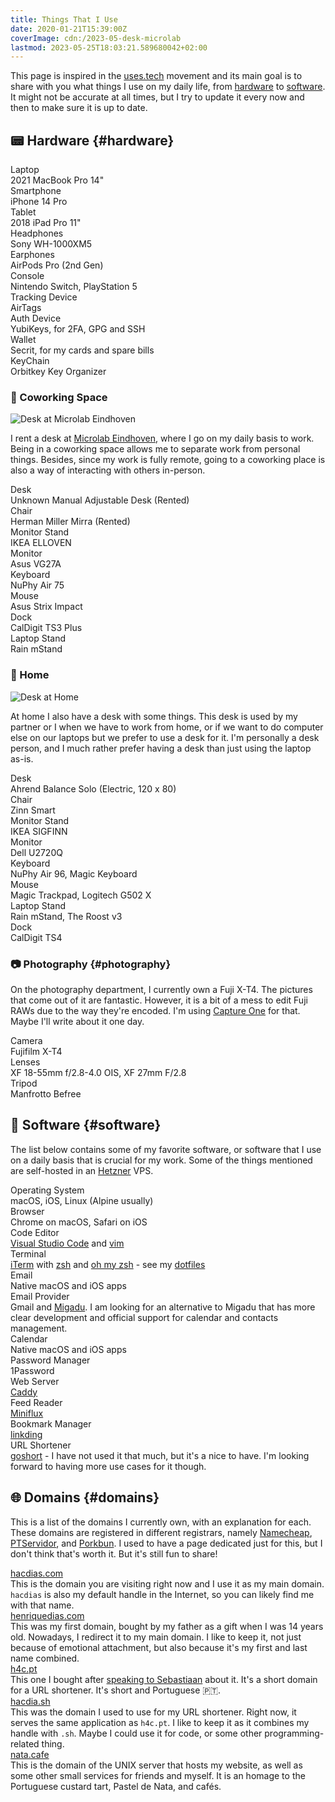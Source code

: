 ```yaml
---
title: Things That I Use
date: 2020-01-21T15:39:00Z
coverImage: cdn:/2023-05-desk-microlab
lastmod: 2023-05-25T18:03:21.589680042+02:00
---
```


This page is inspired in the [uses.tech](https://uses.tech/) movement and its main goal is to share with you what things I use on my daily life, from [hardware](#hardware) to [software](#software). It might not be accurate at all times, but I try to update it every now and then to make sure it is up to date.

<!--more-->

## 📟 Hardware {#hardware}

<div class='box logs'>
  <div class='e'>
    <div>Laptop</div>
    <div>2021 MacBook Pro 14"</div>
  </div>
  <div class='e'>
    <div>Smartphone</div>
    <div>iPhone 14 Pro</div>
  </div>
  <div class='e'>
    <div>Tablet</div>
    <div>2018 iPad Pro 11"</div>
  </div>
  <div class='e'>
    <div>Headphones</div>
    <div>Sony WH-1000XM5</div>
  </div>
  <div class='e'>
    <div>Earphones</div>
    <div>AirPods Pro (2nd Gen)</div>
  </div>
  <div class='e'>
    <div>Console</div>
    <div>Nintendo Switch, PlayStation 5</div>
  </div>
  <div class='e'>
    <div>Tracking Device</div>
    <div>AirTags</div>
  </div>
  <div class='e'>
    <div>Auth Device</div>
    <div>YubiKeys, for 2FA, GPG and SSH</div>
  </div>
  <div class='e'>
    <div>Wallet</div>
    <div>Secrit, for my cards and spare bills</div>
  </div>
  <div class='e'>
    <div>KeyChain</div>
    <div>Orbitkey Key Organizer</div>
  </div>
</div>

### 💼 Coworking Space

![Desk at Microlab Eindhoven](cdn:/2023-05-desk-microlab?class=fw)

I rent a desk at [Microlab Eindhoven](http://microlab.nl), where I go on my daily basis to work. Being in a coworking space allows me to separate work from personal things. Besides, since my work is fully remote, going to a coworking place is also a way of interacting with others in-person.

<div class='box logs'>
  <div class='e'>
    <div>Desk</div>
    <div>Unknown Manual Adjustable Desk (Rented)</div>
  </div>
  <div class='e'>
    <div>Chair</div>
    <div>Herman Miller Mirra (Rented)</div>
  </div>
  <div class='e'>
    <div>Monitor Stand</div>
    <div>IKEA ELLOVEN</div>
  </div>
  <div class='e'>
    <div>Monitor</div>
    <div>Asus VG27A</div>
  </div>
  <div class='e'>
    <div>Keyboard</div>
    <div>NuPhy Air 75</div>
  </div>
  <div class='e'>
    <div>Mouse</div>
    <div>Asus Strix Impact</div>
  </div>
  <div class='e'>
    <div>Dock</div>
    <div>CalDigit TS3 Plus</div>
  </div>
  <div class='e'>
    <div>Laptop Stand</div>
    <div>Rain mStand</div>
  </div>
</div>

### 🏡 Home

![Desk at Home](cdn:/2023-05-desk-home?class=fw)

At home I also have a desk with some things. This desk is used by my partner or I when we have to work from home, or if we want to do computer else on our laptops but we prefer to use a desk for it. I'm personally a desk person, and I much rather prefer having a desk than just using the laptop as-is.

<div class='box logs'>
  <div class='e'>
    <div>Desk</div>
    <div>Ahrend Balance Solo (Electric, 120 x 80)</div>
  </div>
  <div class='e'>
    <div>Chair</div>
    <div>Zinn Smart</div>
  </div>
  <div class='e'>
    <div>Monitor Stand</div>
    <div>IKEA SIGFINN</div>
  </div>
  <div class='e'>
    <div>Monitor</div>
    <div>Dell U2720Q</div>
  </div>
  <div class='e'>
    <div>Keyboard</div>
    <div>NuPhy Air 96, Magic Keyboard</div>
  </div>
  <div class='e'>
    <div>Mouse</div>
    <div>Magic Trackpad, Logitech G502 X</div>
  </div>
  <div class='e'>
    <div>Laptop Stand</div>
    <div>Rain mStand, The Roost v3</div>
  </div>
  <div class='e'>
    <div>Dock</div>
    <div>CalDigit TS4</div>
  </div>
</div>

### 📷 Photography {#photography}

On the photography department, I currently own a Fuji X-T4. The pictures that come out of it are fantastic. However, it is a bit of a mess to edit Fuji RAWs due to the way they're encoded. I'm using [Capture One](https://www.captureone.com/en) for that. Maybe I'll write about it one day.

<div class='box logs'>
  <div class='e'>
    <div>Camera</div>
    <div>Fujifilm X-T4</div>
  </div>
  <div class='e'>
    <div>Lenses</div>
    <div>XF 18-55mm f/2.8-4.0 OIS, XF 27mm F/2.8</div>
  </div>
  <div class='e'>
    <div>Tripod</div>
    <div>Manfrotto Befree</div>
  </div>
</div>

## 📀 Software {#software}

The list below contains some of my favorite software, or software that I use on a daily basis that is crucial for my work. Some of the things mentioned are self-hosted in an [Hetzner](https://www.hetzner.com/) VPS.

<div class='box logs'>
  <div class='e'>
    <div>Operating System</div>
    <div>macOS, iOS, Linux (Alpine usually)</div>
  </div>
   <div class='e'>
    <div>Browser</div>
    <div>Chrome on macOS, Safari on iOS</div>
  </div>
   <div class='e'>
    <div>Code Editor</div>
    <div><a href='https://code.visualstudio.com/' rel='noopener noreferrer'>Visual Studio Code</a> and <a href='https://www.vim.org/' rel='noopener noreferrer'>vim</a></div>
  </div>
   <div class='e'>
    <div>Terminal</div>
    <div><a href='https://iterm2.com/' rel='noopener noreferrer'>iTerm</a> with <a href='https://en.wikipedia.org/wiki/Z_shell' rel='noopener noreferrer'>zsh</a> and <a href='https://ohmyz.sh/' rel='noopener noreferrer'>oh my zsh</a> - see my <a href='https://github.com/hacdias/dotfiles' rel='noopener noreferrer'>dotfiles</a></div>
  </div>
   <div class='e'>
    <div>Email</div>
    <div>Native macOS and iOS apps</div>
  </div>
   <div class='e'>
    <div>Email Provider</div>
    <div>Gmail and <a href='https://www.migadu.com/' rel='noopener noreferrer'>Migadu</a>. I am looking for an alternative to Migadu that has more clear development and official support for calendar and contacts management.</div>
  </div>
  <div class='e'>
    <div>Calendar</div>
    <div>Native macOS and iOS apps</div>
  </div>
  <div class='e'>
    <div>Password Manager</div>
    <div>1Password</div>
  </div>
  <div class='e'>
    <div>Web Server</div>
    <div><a rel='noopener noreferrer' href='https://caddyserver.com/'>Caddy</a></div>
  </div>
  <div class='e'>
    <div>Feed Reader</div>
    <div><a rel='noopener noreferrer' href='https://miniflux.app/'>Miniflux</a></div>
  </div>
  <div class='e'>
    <div>Bookmark Manager</div>
    <div><a rel='noopener noreferrer' href='https://github.com/sissbruecker/linkding'>linkding</a></div>
  </div>
  <div class='e'>
    <div>URL Shortener</div>
    <div><a rel='noopener noreferrer' href='https://jlel.se/goshort'>goshort</a> - I have not used it that much, but it's a nice to have. I'm looking forward to having more use cases for it though.</div>
  </div>
</div>

## 🌐 Domains {#domains}

This is a list of the domains I currently own, with an explanation for each. These domains are registered in different registrars, namely [Namecheap](https://www.namecheap.com), [PTServidor](https://my.ptservidor.pt), and [Porkbun](https://porkbun.com). I used to have a page dedicated just for this, but I don't think that's worth it. But it's still fun to share!

<div class='box logs'>
  <div class='e'>
    <div><a class='nl lh' rel='noopener noreferrer' href='https://hacdias.com'>hacdias.com</a></div>
    <div>This is the domain you are visiting right now and I use it as my main domain. <code>hacdias</code> is also my default handle in the Internet, so you can likely find me with that name.</div>
  </div>
  <div class='e'>
    <div><a class='nl lh' rel='noopener noreferrer' href='https://henriquedias.com'>henriquedias.com</a></div>
    <div>This was my first domain, bought by my father as a gift when I was 14 years old. Nowadays, I redirect it to my main domain. I like to keep it, not just because of emotional attachment, but also because it's my first and last name combined.</div>
  </div>
  <div class='e'>
    <div><a class='nl lh' rel='noopener noreferrer' href='https://h4c.pt'>h4c.pt</a></div>
    <div>This one I bought after <a rel='noopener noreferrer' href='/2021/12/05/h4c-is-live'>speaking to Sebastiaan</a> about it. It's a short domain for a URL shortener. It's short and Portuguese 🇵🇹.</div>
  </div>
  <div class='e'>
    <div><a class='nl lh' rel='noopener noreferrer' href='https://hacdia.sh'>hacdia.sh</a></div>
    <div>This was the domain I used to use for my URL shortener. Right now, it serves the same application as <code>h4c.pt</code>. I like to keep it as it combines my handle with <code>.sh</code>. Maybe I could use it for code, or some other programming-related thing.</div>
  </div>
  <div class='e'>
    <div><a class='nl lh' rel='noopener noreferrer' href='https://nata.cafe'>nata.cafe</a></div>
    <div>This is the domain of the UNIX server that hosts my website, as well as some other small services for friends and myself. It is an homage to the Portuguese custard tart, Pastel de Nata, and cafés.</div>
  </div>
</div>
